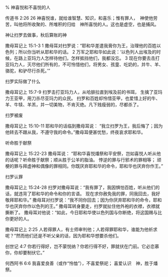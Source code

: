 % 神喜悦和不喜悦的人

传道书 2:26
26 神喜悦谁，就给谁智慧、知识，和喜乐；惟有罪人，　神使他劳苦，叫他将所收聚的、所堆积的归给　神所喜悦的人。这也是虚空，也是捕风。

神让扫罗去做事，秋后算账的神

撒母耳记上 15:1-3
1 撒母耳对扫罗说：“耶和华差遣我膏你为王，治理他的百姓以色列；所以你当听从耶和华的话。 2 万军之耶和华如此说：‘以色列人出埃及的时候，在路上亚玛力人怎样待他们，怎样抵挡他们，我都没忘。 3 现在你要去击打亚玛力人，灭尽他们所有的，不可怜惜他们，将男女、孩童、吃奶的，并牛、羊、骆驼，和驴尽行杀死。’”

扫罗实际做了什么

撒母耳记上 15:7-9
扫罗击打亚玛力人，从哈腓拉直到埃及前的书珥， 生擒了亚玛力王亚甲，用刀杀尽亚玛力的众民。 扫罗和百姓却怜惜亚甲，也爱惜上好的牛、羊、牛犊、羊羔，并一切美物，不肯灭绝。凡下贱瘦弱的，尽都杀了。

扫罗被废

撒母耳记上 15:10-11
耶和华的话临到撒母耳说： “我立扫罗为王，我后悔了；因为他转去不跟从我，不遵守我的命令。”撒母耳便甚忧愁，终夜哀求耶和华。

听命胜于献祭

撒母耳记上 15:22-23
撒母耳说：
“耶和华喜悦燔祭和平安祭，岂如喜悦人听从他的话呢？听命胜于献祭；顺从胜于公羊的脂油。
悖逆的罪与行邪术的罪相等；
顽梗的罪与拜虚神和偶像的罪相同。你既厌弃耶和华的命令，耶和华也厌弃你作王。”

扫罗认罪

撒母耳记上 15:24-28
扫罗对撒母耳说：“我有罪了，我因惧怕百姓，听从他们的话，就违背了耶和华的命令和你的言语。 现在求你赦免我的罪，同我回去，我好敬拜耶和华。” 撒母耳对扫罗说：“我不同你回去；因为你厌弃耶和华的命令，耶和华也厌弃你作以色列的王。” 撒母耳转身要走，扫罗就扯住他外袍的衣襟，衣襟就撕断了。 撒母耳对他说：“如此，今日耶和华使以色列国与你断绝，将这国赐与比你更好的人。

撒母耳记上 2:25
人若得罪人，有士师审判他；人若得罪耶和华，谁能为他祈求呢？”然而他们还是不听父亲的话，因为耶和华想要杀他们。

创世记 4:7
你若行得好，岂不蒙悦纳？你若行得不好，罪就伏在门前。它必恋慕你，你却要制伏它。”

何西阿书 6:6
我喜爱良善（或作“怜恤”），不喜爱祭祀；
喜爱认识　神，胜于燔祭。
